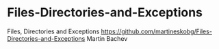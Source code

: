# Files-Directories-and-Exceptions
Files, Directories and Exceptions
https://github.com/martineskobg/Files-Directories-and-Exceptions
Martin Bachev